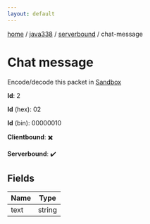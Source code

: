 ```yaml
---
layout: default
---
```


[home](/)  /  [java338](/protocol/java338)  /  [serverbound](/protocol/java338/serverbound)  /  chat-message

# Chat message

Encode/decode this packet in [Sandbox](../../../sandbox/java338#serverbound.chat_message)

**Id**: 2

**Id** (hex): 02

**Id** (bin): 00000010

**Clientbound**: ✖️

**Serverbound**: ✔️

## Fields

Name | Type
---|---
text | string
